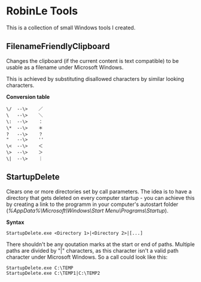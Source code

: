 ﻿# RobinLe Tools
This is a collection of small Windows tools I created.



## FilenameFriendlyClipboard
Changes the clipboard (if the current content is text compatible) to be usable as a filename under Microsoft Windows.

This is achieved by substituting disallowed characters by similar looking characters.

**Conversion table**
```
\/	--\>	／
\	--\>	＼
\:	--\>	：
\*	--\>	＊
?	--\>	？
"	--\>	''
\<	--\>	＜
\>	--\>	＞
\|	--\>	｜
```


## StartupDelete
Clears one or more directories set by call parameters.
The idea is to have a directory that gets deleted on every computer startup - you can achieve this by creating a link to the programm in your computer's autostart folder (*%AppData%\Microsoft\Windows\Start Menu\Programs\Startup*).

**Syntax**
```
StartupDelete.exe <Directory 1>|<Directory 2>|[...]
```
There shouldn't be any qoutation marks at the start or end of paths. Multiple paths are divided by "|" characters, as this character isn't a valid path character under Microsoft Windows.
So a call could look like this:
```
StartupDelete.exe C:\TEMP
StartupDelete.exe C:\TEMP1|C:\TEMP2
```
